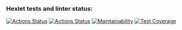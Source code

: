 ### Hexlet tests and linter status:
[![Actions Status](https://github.com/Pythonusus/python-project-50/actions/workflows/hexlet-check.yml/badge.svg)](https://github.com/Pythonusus/python-project-50/actions)
[![Actions Status](https://github.com/Pythonusus/python-project-50/actions/workflows/python-ci.yml/badge.svg)](https://github.com/Pythonusus/python-project-50/actions)
[![Maintainability](https://api.codeclimate.com/v1/badges/2a82e8b1b0f8354ce79e/maintainability)](https://codeclimate.com/github/Pythonusus/python-project-50/maintainability)
[![Test Coverage](https://api.codeclimate.com/v1/badges/2a82e8b1b0f8354ce79e/test_coverage)](https://codeclimate.com/github/Pythonusus/python-project-50/test_coverage)